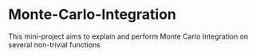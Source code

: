 # Monte-Carlo-Integration
This mini-project aims to explain and perform Monte Carlo Integration on several non-trivial functions
